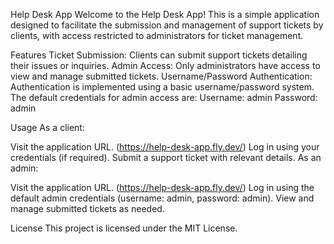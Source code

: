 Help Desk App
Welcome to the Help Desk App! This is a simple application designed to facilitate the submission and management of support tickets by clients, with access restricted to administrators for ticket management.

Features
Ticket Submission: Clients can submit support tickets detailing their issues or inquiries.
Admin Access: Only administrators have access to view and manage submitted tickets.
Username/Password Authentication: Authentication is implemented using a basic username/password system. The default credentials for admin access are:
Username: admin
Password: admin

Usage
As a client:

Visit the application URL. (https://help-desk-app.fly.dev/)
Log in using your credentials (if required).
Submit a support ticket with relevant details.
As an admin:

Visit the application URL. (https://help-desk-app.fly.dev/)
Log in using the default admin credentials (username: admin, password: admin).
View and manage submitted tickets as needed.

License
This project is licensed under the MIT License.

